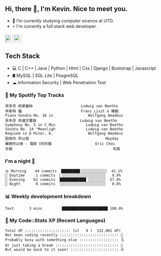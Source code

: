 ## Hi, there 👋, I'm Kevin. Nice to meet you.

- 🌱 I’m currently studying computer sicence at UTD.
- ⚡ I'm currently a full stack web developer.

<a href="https://www.linkedin.com/in/kevin12686/"><img alt="LinkedIn" src="https://img.shields.io/badge/linkedin%20-%230077B5.svg?&style=for-the-badge&logo=linkedin&logoColor=white" height=25></a>
<a href="https://www.instagram.com/kevin12686/"><img src="https://img.shields.io/badge/instagram-3f729b?&style=for-the-badge&logo=instagram&logoColor=white" height=25></a>

## Tech Stack

* 💻 C | C++ | Java | Python | Html | Css | Django | Bootstrap | Javascript
* 🛢️ MySQL | SQL Lite | PosgreSQL
* ☁ Information Security | Web Penetration Test

### 🎵 My Spotify Top Tracks

<!-- spotify start -->

```text
貝多芬 給愛麗絲                      Ludwig van Beetho
李斯特 鐘                           Franz Liszt & 睡眠
Piano Sonata No. 16 in                Wolfgang Amadeus
貝多芬 命運交響曲                    Ludwig van Beetho
Symphony No. 5 in C Min              Ludwig van Beetho
Sonata No. 14 "Moonligh              Ludwig van Beetho
Requiem in D Minor, K.                Wolfgang Amadeus
因為你 所以我                                   Mayday
離開你以後 - 電影《你的婚                    Eric Chou
冬眠                                              司南
```

<!-- spotify end -->

### I'm a night 🦉

<!-- early_bird start -->

```text
🌞 Morning    44 commits  ████████▋░░░░░░░░░░░░  41.1%
🌆 Daytime     1 commits  ▏░░░░░░░░░░░░░░░░░░░░   0.9%
🌃 Evening    62 commits  ████████████▏░░░░░░░░  57.9%
🌙 Night       0 commits  ░░░░░░░░░░░░░░░░░░░░░   0.0%
```

<!-- early_bird end -->

### 📊 Weekly development breakdown

<!-- code_time start -->

```text
Text       3 mins         █████████████████████ 100.0%
```

<!-- code_time end -->

### 🧰 My Code::Stats XP (Recent Languages)

<!-- codestats start -->

```text
Total XP ::::::::::::::::::::: lvl   9 (  132,001 XP) 
Not been coding recently ::::::::::::::::::::::::::: 🙈
Probably busy with something else :::::::::::::::::: 🗓
Or just taking a break ::::::::::::::::::::::::::::: 🌴
But would be back to it soon! :::::::::::::::::::::: 🤓
```

<!-- codestats end -->
